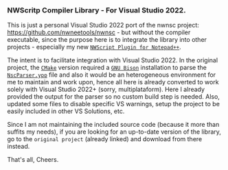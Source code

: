 ### NWScritp Compiler Library - For Visual Studio 2022.

This is just a personal Visual Studio 2022 port of the nwnsc project: https://github.com/nwneetools/nwnsc - but without the compiler executable, since the purpose here is to integrate the library into other projects - especially my new [`NWScript Plugin for Notepad++`](https://github.com/Leonard-The-Wise/NWScript-Npp).

The intent is to facilitate integration with Visual Studio 2022. In the original project, the [`CMake`](https://cmake.org/) version required a [`GNU Bison`](http://gnuwin32.sourceforge.net/packages/bison.htm) installation to parse the [`NscParser.ypp`](_NscLib/NscParser.ypp) file and also it would be an heterogeneous environment for me to maintain and work upon, hence all here is already converted to work solely with Visual Studio 2022+ (sorry, multiplataform). Here I already provided the output for the parser so no custom build step is needed. Also, updated some files to disable specific VS warnings, setup the project to be easily included in other VS Solutions, etc.

Since I am not maintaining the included source code (because it more than suffits my needs), if you are looking for an up-to-date version of the library, go to the `original project` (already linked) and download from there instead.

That's all,
Cheers.
